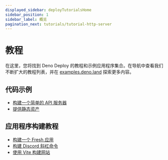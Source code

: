 ```yaml
---
displayed_sidebar: deployTutorialsHome
sidebar_position: 1
sidebar_label: 概览
pagination_next: tutorials/tutorial-http-server
---
```


# 教程

在这里，您将找到 Deno Deploy
的教程和示例应用程序集合。在导航中查看我们不断扩大的教程列表，并在
[examples.deno.land](https://examples.deno.land) 探索更多内容。

## 代码示例

- [构建一个简单的 API 服务器](./simple-api.md)
- [提供静态资产](./static-site.md)

## 应用程序构建教程

- [构建一个 Fresh 应用](./fresh.md)
- [构建 Discord 斜杠命令](./discord-slash.md)
- [使用 Vite 构建网站](./vite.md)

